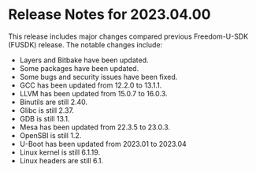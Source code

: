 # Release Notes for 2023.04.00

This release includes major changes compared previous Freedom-U-SDK (FUSDK) release. The notable changes include:
- Layers and Bitbake have been updated.
- Some packages have been updated.
- Some bugs and security issues have been fixed.
- GCC has been updated from 12.2.0 to 13.1.1.
- LLVM has been updated from 15.0.7 to 16.0.3.
- Binutils are still 2.40.
- Glibc is still 2.37.
- GDB is still 13.1.
- Mesa has been updated from 22.3.5 to 23.0.3.
- OpenSBI is still 1.2.
- U-Boot has been updated from 2023.01 to 2023.04
- Linux kernel is still 6.1.19.
- Linux headers are still 6.1.
